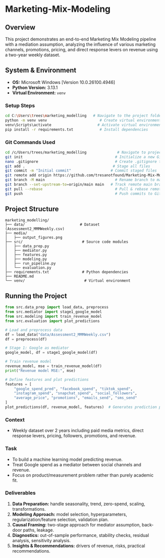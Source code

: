 # Marketing-Mix-Modeling

## Overview
This project demonstrates an end-to-end Marketing Mix Modeling pipeline with a mediation assumption, analyzing the influence of various marketing channels, promotions, pricing, and direct response levers on revenue using a two-year weekly dataset.

## System & Environment
- **OS:** Microsoft Windows [Version 10.0.26100.4946]
- **Python Version:** 3.13.1
- **Virtual Environment:** `venv`

### Setup Steps
```bash
cd C:\Users\trees\marketing_modelling   # Navigate to the project folder
python -m venv venv                        # Create virtual environment
venv\Scripts\activate                     # Activate virtual environment
pip install -r requirements.txt            # Install dependencies
```

### Git Commands Used
```bash
cd /c/Users/trees/marketing_modelling              # Navigate to project folder
git init                                          # Initialize a new Git repository
nano .gitignore                                   # Create .gitignore to exclude unnecessary files
git add .                                        # Stage all files
git commit -m "Initial commit"                  # Commit staged files
git remote add origin https://github.com/tresanotfound/Marketing-Mix-Modeling.git  # Link to GitHub repo
git branch -M main                                # Rename branch to main
git branch --set-upstream-to=origin/main main   # Track remote main branch
git pull --rebase                                 # Pull & rebase remote changes
git push                                          # Push commits to GitHub
```

## Project Structure
```
marketing_modelling/
├── data/                         # Dataset (Assessment2_MMMWeekly.csv)
├── media/
│   ├── output_figures.png
├── src/                           # Source code modules
│   ├── data_prep.py               
│   ├── mediator.py               
│   ├── features.py
│   ├── modeling.py                
│   ├── run_pipeline.py
│   └── evaluation.py             
├── requirements.txt               # Python dependencies
├── README.md
└── venv/                           # Virtual environment
```

## Running the Project
```python
from src.data_prep import load_data, preprocess
from src.mediator import stage1_google_model
from src.modeling import train_revenue_model
from src.evaluation import plot_predictions

# Load and preprocess data
df = load_data("data/Assessment2_MMMWeekly.csv")
df = preprocess(df)

# Stage 1: Google as mediator
google_model, df = stage1_google_model(df)

# Train revenue model
revenue_model, mse = train_revenue_model(df)
print("Revenue model MSE:", mse)

# Define features and plot predictions
features = [
    "google_spend_pred", "facebook_spend", "tiktok_spend",
    "instagram_spend", "snapchat_spend", "social_followers",
    "average_price", "promotions", "emails_send", "sms_send"
]
plot_predictions(df, revenue_model, features)  # Generates prediction plot PNG file
```

### Context
- Weekly dataset over 2 years including paid media metrics, direct response levers, pricing, followers, promotions, and revenue.

### Task
- To build a machine learning model predicting revenue.
- Treat Google spend as a mediator between social channels and revenue.
- Focus on product/measurement problem rather than purely academic fit.

### Deliverables
1. **Data Preparation:** handle seasonality, trend, zero-spend, scaling, transformations.
2. **Modeling Approach:** model selection, hyperparameters, regularization/feature selection, validation plan.
3. **Causal Framing:** two-stage approach for mediator assumption, back-door paths, leakage.
4. **Diagnostics:** out-of-sample performance, stability checks, residual analysis, sensitivity analysis.
5. **Insights & Recommendations:** drivers of revenue, risks, practical recommendations.


